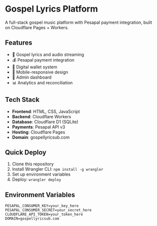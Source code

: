 # Gospel Lyrics Platform

A full-stack gospel music platform with Pesapal payment integration, built on Cloudflare Pages + Workers.

## Features

- 🎵 Gospel lyrics and audio streaming
- 💰 Pesapal payment integration
- 👛 Digital wallet system
- 📱 Mobile-responsive design
- 🔧 Admin dashboard
- 📊 Analytics and reconciliation

## Tech Stack

- **Frontend**: HTML, CSS, JavaScript
- **Backend**: Cloudflare Workers
- **Database**: Cloudflare D1 (SQLite)
- **Payments**: Pesapal API v3
- **Hosting**: Cloudflare Pages
- **Domain**: gospellyricsub.com

## Quick Deploy

1. Clone this repository
2. Install Wrangler CLI: `npm install -g wrangler`
3. Set up environment variables
4. Deploy: `wrangler deploy`

## Environment Variables

```env
PESAPAL_CONSUMER_KEY=your_key_here
PESAPAL_CONSUMER_SECRET=your_secret_here
CLOUDFLARE_API_TOKEN=your_token_here
DOMAIN=gospellyricsub.com
